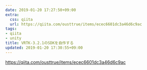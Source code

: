 ```yaml
---
date: 2019-01-20 17:27:50+09:00
extra:
  css: qiita
  url: https://qiita.com/ousttrue/items/ecec6601dc3a46d6c9ac
tags:
- qiita
- unity
title: VRTK-3.2.1のSDKを自作する
updated: 2019-01-20 17:30:55+09:00
---
```


<https://qiita.com/ousttrue/items/ecec6601dc3a46d6c9ac>
